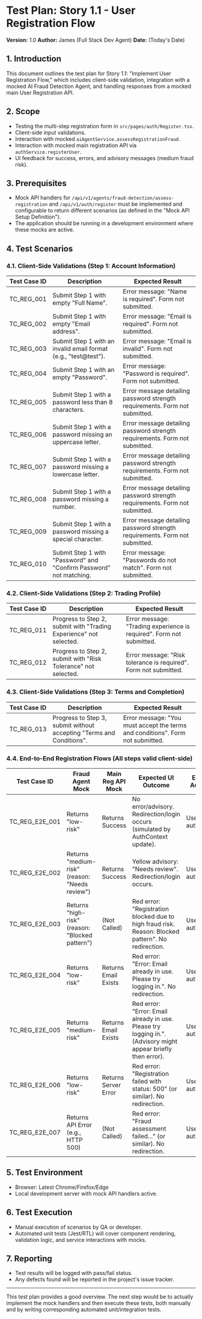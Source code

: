 # Test Plan: Story 1.1 - User Registration Flow

**Version:** 1.0
**Author:** James (Full Stack Dev Agent)
**Date:** (Today's Date)

## 1. Introduction

This document outlines the test plan for Story 1.1: "Implement User Registration Flow," which includes client-side validation, integration with a mocked AI Fraud Detection Agent, and handling responses from a mocked main User Registration API.

## 2. Scope

*   Testing the multi-step registration form in `src/pages/auth/Register.tsx`.
*   Client-side input validations.
*   Interaction with mocked `aiAgentService.assessRegistrationFraud`.
*   Interaction with mocked main registration API via `authService.registerUser`.
*   UI feedback for success, errors, and advisory messages (medium fraud risk).

## 3. Prerequisites

*   Mock API handlers for `/api/v1/agents/fraud-detection/assess-registration` and `/api/v1/auth/register` must be implemented and configurable to return different scenarios (as defined in the "Mock API Setup Definition").
*   The application should be running in a development environment where these mocks are active.

## 4. Test Scenarios

### 4.1. Client-Side Validations (Step 1: Account Information)
| Test Case ID | Description                                                                 | Expected Result                                                       |
|--------------|-----------------------------------------------------------------------------|-----------------------------------------------------------------------|
| TC_REG_001   | Submit Step 1 with empty "Full Name".                                       | Error message: "Name is required". Form not submitted.                |
| TC_REG_002   | Submit Step 1 with empty "Email address".                                   | Error message: "Email is required". Form not submitted.               |
| TC_REG_003   | Submit Step 1 with an invalid email format (e.g., "test@test").             | Error message: "Email is invalid". Form not submitted.                |
| TC_REG_004   | Submit Step 1 with an empty "Password".                                     | Error message: "Password is required". Form not submitted.            |
| TC_REG_005   | Submit Step 1 with a password less than 8 characters.                       | Error message detailing password strength requirements. Form not submitted. |
| TC_REG_006   | Submit Step 1 with a password missing an uppercase letter.                  | Error message detailing password strength requirements. Form not submitted. |
| TC_REG_007   | Submit Step 1 with a password missing a lowercase letter.                  | Error message detailing password strength requirements. Form not submitted. |
| TC_REG_008   | Submit Step 1 with a password missing a number.                             | Error message detailing password strength requirements. Form not submitted. |
| TC_REG_009   | Submit Step 1 with a password missing a special character.                  | Error message detailing password strength requirements. Form not submitted. |
| TC_REG_010   | Submit Step 1 with "Password" and "Confirm Password" not matching.          | Error message: "Passwords do not match". Form not submitted.          |

### 4.2. Client-Side Validations (Step 2: Trading Profile)
| Test Case ID | Description                                                       | Expected Result                                                           |
|--------------|-------------------------------------------------------------------|---------------------------------------------------------------------------|
| TC_REG_011   | Progress to Step 2, submit with "Trading Experience" not selected.  | Error message: "Trading experience is required". Form not submitted.    |
| TC_REG_012   | Progress to Step 2, submit with "Risk Tolerance" not selected.      | Error message: "Risk tolerance is required". Form not submitted.        |

### 4.3. Client-Side Validations (Step 3: Terms and Completion)
| Test Case ID | Description                                                       | Expected Result                                                           |
|--------------|-------------------------------------------------------------------|---------------------------------------------------------------------------|
| TC_REG_013   | Progress to Step 3, submit without accepting "Terms and Conditions".| Error message: "You must accept the terms and conditions". Form not submitted. |

### 4.4. End-to-End Registration Flows (All steps valid client-side)

| Test Case ID | Fraud Agent Mock                                  | Main Reg API Mock      | Expected UI Outcome                                                                                             | Expected Auth State |
|--------------|---------------------------------------------------|------------------------|-----------------------------------------------------------------------------------------------------------------|---------------------|
| TC_REG_E2E_001 | Returns "low-risk"                                | Returns Success        | No error/advisory. Redirection/login occurs (simulated by AuthContext update).                                  | User authenticated  |
| TC_REG_E2E_002 | Returns "medium-risk" (reason: "Needs review")  | Returns Success        | Yellow advisory: "Needs review". Redirection/login occurs.                                                      | User authenticated  |
| TC_REG_E2E_003 | Returns "high-risk" (reason: "Blocked pattern") | (Not Called)           | Red error: "Registration blocked due to high fraud risk. Reason: Blocked pattern". No redirection.            | User NOT auth.    |
| TC_REG_E2E_004 | Returns "low-risk"                                | Returns Email Exists   | Red error: "Error: Email already in use. Please try logging in.". No redirection.                             | User NOT auth.    |
| TC_REG_E2E_005 | Returns "medium-risk"                             | Returns Email Exists   | Red error: "Error: Email already in use. Please try logging in.". (Advisory might appear briefly then error). | User NOT auth.    |
| TC_REG_E2E_006 | Returns "low-risk"                                | Returns Server Error   | Red error: "Registration failed with status: 500" (or similar). No redirection.                                | User NOT auth.    |
| TC_REG_E2E_007 | Returns API Error (e.g., HTTP 500)                | (Not Called)           | Red error: "Fraud assessment failed..." (or similar). No redirection.                                           | User NOT auth.    |

## 5. Test Environment

*   Browser: Latest Chrome/Firefox/Edge
*   Local development server with mock API handlers active.

## 6. Test Execution

*   Manual execution of scenarios by QA or developer.
*   Automated unit tests (Jest/RTL) will cover component rendering, validation logic, and service interactions with mocks.

## 7. Reporting

*   Test results will be logged with pass/fail status.
*   Any defects found will be reported in the project's issue tracker.

---
This test plan provides a good overview. The next step would be to actually implement the mock handlers and then execute these tests, both manually and by writing corresponding automated unit/integration tests. 